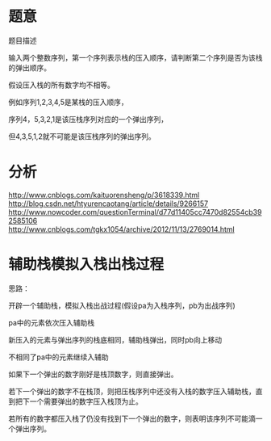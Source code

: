 # 题意
题目描述

输入两个整数序列，第一个序列表示栈的压入顺序，请判断第二个序列是否为该栈的弹出顺序。

假设压入栈的所有数字均不相等。

例如序列1,2,3,4,5是某栈的压入顺序，

序列4，5,3,2,1是该压栈序列对应的一个弹出序列，

但4,3,5,1,2就不可能是该压栈序列的弹出序列。

# 分析
http://www.cnblogs.com/kaituorensheng/p/3618339.html http://blog.csdn.net/htyurencaotang/article/details/9266157 http://www.nowcoder.com/questionTerminal/d77d11405cc7470d82554cb392585106 http://www.cnblogs.com/tgkx1054/archive/2012/11/13/2769014.html

# 辅助栈模拟入栈出栈过程
思路：

开辟一个辅助栈，模拟入栈出战过程(假设pa为入栈序列，pb为出战序列)

pa中的元素依次压入辅助栈

新压入的元素与弹出序列的栈底相同，辅助栈弹出，同时pb向上移动

不相同了pa中的元素继续入辅助

如果下一个弹出的数字刚好是栈顶数字，则直接弹出。

若下一个弹出的数字不在栈顶，则把压栈序列中还没有入栈的数字压入辅助栈，直到把下一个需要弹出的数字压入栈顶为止。

若所有的数字都压入栈了仍没有找到下一个弹出的数字，则表明该序列不可能滴一个弹出序列。